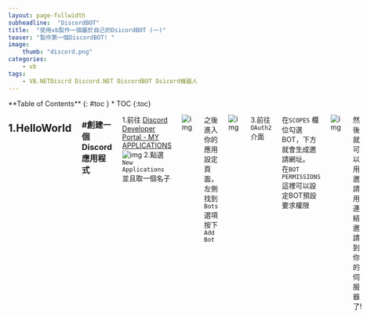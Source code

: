 ```yaml
---
layout: page-fullwidth
subheadline:  "DiscordBOT"
title:  "使用vb製作一個屬於自己的DsicordBOT (一)"
teaser: "製作第一個DiscordBOT! "
image:  
    thumb: "discord.png" 
categories:
    - vb
tags:
    - VB.NETDiscrd Discord.NET DiscordBOT Dsicord機器人
---
```


<!--more-->
<div class="row">
<div class="medium-4 medium-push-8 columns" markdown="1">
<div class="panel radius" markdown="1">
**Table of Contents**
{: #toc }
*  TOC
{:toc}
</div>
</div><!-- /.medium-4.columns -->
<div class="medium-8 medium-pull-4 columns" markdown="1">


## 1.HelloWorld

### #創建一個Discord應用程式 

1.前往 [Discord Developer Portal - MY APPLICATIONS](https://discordapp.com/developers/applications) <br>
![img][MY-APPLICATIONS]
2.點選 `New Applications` 並且取一個名子 <br>

![img][CREATE-AN-APPLICATION]

之後進入你的應用設定頁面，左側找到`Bots` 選項按下`Add Bot`<br>

![img][BUILD-A-BOT]

3.前往`OAuth2`介面

在`SCOPES` 欄位勾選BOT，下方就會生成邀請網址。<br>
在`BOT PERMISSIONS`這裡可以設定BOT預設要求權限

![img][OAuth2_URL]

然後就可以用邀請用連結邀請到你的伺服器了!

![img][Bot]


### #安裝Disocrd.NET 
<br>
首先建立一個VB 的WPF專案 然後點選 <br> 
`工具 -> NuGet套件套件管理員 -> 管理方案的 NuGet 套件`

在瀏覽分頁中搜尋 Discord.NET 並且安裝到現在的專案，
途中會跳出`"接受授權"`點確定就對了

<br>

### #建立連接 & 啟動BOT

```vb
Public Class Form1
    Dim discord As DiscordSocketClient
    Private Sub Form1_Load(sender As Object, e As EventArgs) Handles MyBase.Load
    
        discord = New DiscordSocketClient(New DiscordSocketConfig With {
                                .MessageCacheSize = 500 '設定最大訊息快取
    })

    discord.LoginAsync(TokenType.Bot, "你的Token這裡")'登入BOT
    discord.StartAsync()

    End Sub
End Class
```
這樣啟動表單 查看你的Discord 看看BOT有沒有上限瞜!

<br>

#### #聊天室訊息事件
再來要接收聊天室訊息，需要先有一個事件來接收(`MessageReceived`)。
在Form1_Load 加上 事件
```vb
AddHandler discord.MessageReceived, AddressOf msgReceived
```
並且新增一段Func
```vb
Private Function msgReceived(msg As SocketMessage) As Task
    MsgBox(msg.Author.Username & vbCrLf & msg.Content)
End Function
```
執行效果如下

![img][TestMessage]

<br>

#### #指令

```vb
Dim prefix As String = "!"
Private Async Function msgReceived(msg As SocketMessage) As Task

    If msg.Source = MessageSource.Bot Then Exit Function '如果訊息來源來自其他BOT 那就跳過

    Dim User As SocketUser = msg.Author '將msg.Author轉為SocketUser

    If msg.Content.StartsWith(prefix) Then '如果開頭為 設定的prefix (這裡目前為 ! )

        '將用戶輸入內容擷取 prefix 到 空格 的文字
        Dim cmd As String = msg.Content.Split(Convert.ToChar(prefix))(1).Split(Convert.ToChar(" "))(0)

        Select Case cmd.ToLower '將用戶輸入的指令轉為小寫 (如果要區分大小寫 就把 .ToLower 拿掉)

            Case "hi" '命令為 [prefix]hi
                Await msg.Channel.SendMessageAsync("HI " & User.Mention & " !")
                '傳送訊息

            Case "bye" '命令為 [prefix]bye
                Await msg.Channel.SendMessageAsync("Goodbye " & User.Mention & " !")
                '傳送訊息

        End Select

    End If

End Function
```
執行效果如下

![img][commandTest]

<br>

#### #紀錄聊天訊息
由於`Private Async Function msgReceived(msg As SocketMessage) As Task` 是一個**跨執行續的Func**，這裡如果要用到 ListView 或是 DataGridViewr <br>(應該是所有**跨執行續更新UI**) 都需要使用**委派(Delegate)**。

這裡以 Listview 示範，資料行如下圖有四個。

![img][Form1listview]

先建立一個拿來更新 Listview 的方法，如同下面的 UpdateListview，然後再建立一個有相同 signature 的委派，下面叫 MyListViewCallBack 。

```vb
    Private Delegate Sub MyListViewCallBack(ByVal item As ListViewItem)
    Private Sub UpdateListview(ByVal item As ListViewItem)
        If Me.InvokeRequired() Then
            Dim cb As New MyListViewCallBack(AddressOf UpdateListview)
            Me.Invoke(cb, item)
        Else
            ListView1.Items.Add(item)
        End If
    End Sub
```

這時候就可以在`Private Async Function msgReceived(msg As SocketMessage) As Task`
裡面，宣告一個 `Dim item as new ListViewItem`
設定完裡面內如後，再用 `UpdateListview(item)` 即可添加到ListView 裡面了。

**這部分的完整內容**
```vb
    Private Async Function msgReceived(msg As SocketMessage) As Task

        If msg.Source = MessageSource.Bot Then Exit Function '如果訊息來源來自其他BOT 那就跳過

        Dim User As SocketUser = msg.Author '將msg.Author轉為SocketUser

        If msg.Content.StartsWith(prefix) Then '如果開頭為 設定的prefix (這裡目前為 ! )

            '將用戶輸入內容擷取 prefix 到 空格 的文字
            Dim cmd As String = msg.Content.Split(Convert.ToChar(prefix))(1).Split(Convert.ToChar(" "))(0)

            Select Case cmd.ToLower '將用戶輸入的指令轉為小寫 (如果要區分大小寫 就把 .ToLower 拿掉)

                Case "hi" '命令為 [prefix]hi
                    Await msg.Channel.SendMessageAsync("HI " & User.Mention & " !")
                '傳送訊息

                Case "bye" '命令為 [prefix]bye
                    Await msg.Channel.SendMessageAsync("Goodbye " & User.Mention & " !")
                    '傳送訊息

            End Select

        End If

        Dim item As New ListViewItem
        item.Text = Date.Now
        item.SubItems.Add("訊息")
        item.SubItems.Add(User.Username)
        item.SubItems.Add(msg.Content)
        UpdateListview(item)

    End Function

    Private Delegate Sub MyListViewCallBack(ByVal item As ListViewItem)
    Private Sub UpdateListview(ByVal item As ListViewItem)
        If Me.InvokeRequired() Then
            Dim cb As New MyListViewCallBack(AddressOf UpdateListview)
            Me.Invoke(cb, item)
        Else
            ListView1.Items.Add(item)
        End If
    End Sub
```

![img][FinalResults]




#### 全部程式碼:
```vb
Imports System.ComponentModel
Imports Discord
Imports Discord.WebSocket

Public Class Form1
    Dim discord As DiscordSocketClient
    Dim prefix As String = "!"
    Dim isStart As Boolean = False

    Private Sub Form1_Load(sender As Object, e As EventArgs) Handles MyBase.Load

        discord = New DiscordSocketClient(New DiscordSocketConfig With {
                                .MessageCacheSize = 500
    })
        AddHandler discord.LoggedOut, AddressOf LoggedOut
        AddHandler discord.LoggedIn, AddressOf Loggedin
        AddHandler discord.MessageReceived, AddressOf msgReceived

    End Sub

    Private Function Loggedin() As Task

        Label1.Invoke(Sub(x) Label1.Text = x, "線上Online") '匿名委派
        Label1.Invoke(Sub(x) Label1.BackColor = x, Drawing.Color.MediumSpringGreen)
        '由於有 Imports Discord ，Color 會被 Discord.Color 給占走 要用原本的color 要在前面加上Drawing

        Dim item As New ListViewItem
        item.Text = Date.Now
        item.ForeColor = Drawing.Color.Green
        item.SubItems.Add("資訊")
        item.SubItems.Add("系統")
        item.SubItems.Add("以成功登入")

        UpdateListview(item)

    End Function

    Private Function LoggedOut() As Task

        Label1.Invoke(Sub(x) Label1.Text = x, "離線Offline") '匿名委派
        Label1.Invoke(Sub(x) Label1.BackColor = x, Drawing.Color.Silver)


        Dim item As New ListViewItem
        item.Text = Date.Now
        item.ForeColor = Drawing.Color.Green
        item.SubItems.Add("資訊")
        item.SubItems.Add("系統")
        item.SubItems.Add("以成功登出")

        UpdateListview(item)

    End Function

    Private Async Function msgReceived(msg As SocketMessage) As Task

        If msg.Source = MessageSource.Bot Then Exit Function '如果訊息來源來自其他BOT 那就跳過

        Dim User As SocketUser = msg.Author '將msg.Author轉為SocketUser

        If msg.Content.StartsWith(prefix) Then '如果開頭為 設定的prefix (這裡目前為 ! )

            '將用戶輸入內容擷取 prefix 到 空格 的文字
            Dim cmd As String = msg.Content.Split(Convert.ToChar(prefix))(1).Split(Convert.ToChar(" "))(0)

            Select Case cmd.ToLower '將用戶輸入的指令轉為小寫 (如果要區分大小寫 就把 .ToLower 拿掉)

                Case "hi" '命令為 [prefix]hi
                    Await msg.Channel.SendMessageAsync("HI " & User.Mention & " !")
                '傳送訊息

                Case "bye" '命令為 [prefix]bye
                    Await msg.Channel.SendMessageAsync("Goodbye " & User.Mention & " !")
                    '傳送訊息

            End Select

        End If

        Dim item As New ListViewItem
        With item
            .Text = Date.Now
            .SubItems.Add("訊息")
            .SubItems.Add(User.Username)
            .SubItems.Add(msg.Content)
        End With
        UpdateListview(item)

    End Function

    Private Delegate Sub MyListViewCallBack(ByVal item As ListViewItem)
    Private Sub UpdateListview(ByVal item As ListViewItem)
        If Me.InvokeRequired() Then
            Dim cb As New MyListViewCallBack(AddressOf UpdateListview)
            Me.Invoke(cb, item)
        Else
            ListView1.Items.Add(item)
        End If
    End Sub

    Private Sub Button1_Click(sender As Object, e As EventArgs) Handles Button1.Click

        isStart = Not isStart

        If isStart Then

            Try

                discord.LoginAsync(TokenType.Bot, "NTUzNDExNjg4MjQyODcyMzMw.D2OQCA.7l6z4aY_-0FCfZs3IISq6MMod8c")
                discord.StartAsync()
                Button1.Text = "停止"
            Catch ex As Exception

                MsgBox(ex.Message)
                isStart = False
                Button1.Text = "啟動"
                Exit Sub

            End Try

        Else
            Button1.Text = "啟動"
            discord.LogoutAsync()
            discord.StopAsync()


        End If

    End Sub

    Private Sub Form1_Closing(sender As Object, e As CancelEventArgs) Handles Me.Closing

        If discord.LoginState = LoginState.LoggedIn Then discord.LogoutAsync()
        discord.StopAsync()

    End Sub
End Class

```




















[MY-APPLICATIONS]:https://InterfaceGUI.github.io/images/MY-APPLICATIONS.png

[CREATE-AN-APPLICATION]:https://InterfaceGUI.github.io/images/CREATE-AN-APPLICATION.png

[BUILD-A-BOT]:https://InterfaceGUI.github.io/images/BUILD-A-BOT.png

[OAuth2_URL]:https://InterfaceGUI.github.io/images/OAuth2_URL.png

[Bot]:https://InterfaceGUI.github.io/images/Bot.png

[TestMessage]:https://InterfaceGUI.github.io/images/TestMessage.png

[commandTest]:https://InterfaceGUI.github.io/images/commandTest.png

[Form1listview]:https://InterfaceGUI.github.io/images/Form1-listview.png

[FinalResults]:https://InterfaceGUI.github.io/images/FinalResults.png
